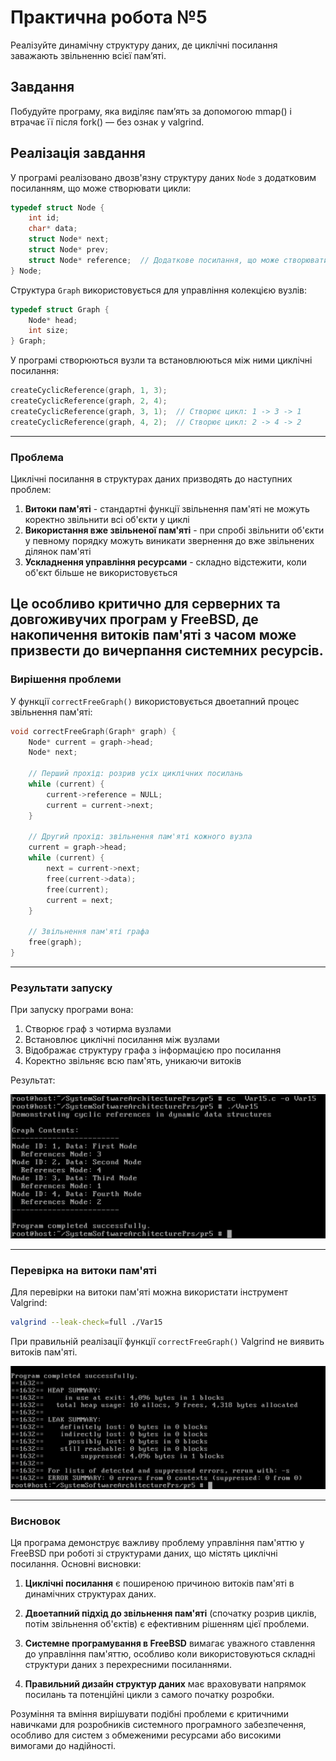 # Практична робота №5
Реалізуйте динамічну структуру даних, де циклічні посилання заважають звільненню всієї пам’яті.

## Завдання
Побудуйте програму, яка виділяє пам’ять за допомогою mmap() і втрачає її після fork() — без ознак у valgrind.

## Реалізація завдання
У програмі реалізовано двозв'язну структуру даних `Node` з додатковим посиланням, що може створювати цикли:
```c
typedef struct Node {
    int id;
    char* data;
    struct Node* next;
    struct Node* prev;
    struct Node* reference;  // Додаткове посилання, що може створювати цикл
} Node;
```
Структура `Graph` використовується для управління колекцією вузлів:
```c
typedef struct Graph {
    Node* head;
    int size;
} Graph;
```
У програмі створюються вузли та встановлюються між ними циклічні посилання:
```c
createCyclicReference(graph, 1, 3);
createCyclicReference(graph, 2, 4);
createCyclicReference(graph, 3, 1);  // Створює цикл: 1 -> 3 -> 1
createCyclicReference(graph, 4, 2);  // Створює цикл: 2 -> 4 -> 2
```
---
### Проблема
Циклічні посилання в структурах даних призводять до наступних проблем:

1. **Витоки пам'яті** - стандартні функції звільнення пам'яті не можуть коректно звільнити всі об'єкти у циклі
2. **Використання вже звільненої пам'яті** - при спробі звільнити об'єкти у певному порядку можуть виникати звернення до вже звільнених ділянок пам'яті
3. **Ускладнення управління ресурсами** - складно відстежити, коли об'єкт більше не використовується

Це особливо критично для серверних та довгоживучих програм у FreeBSD, де накопичення витоків пам'яті з часом може призвести до вичерпання системних ресурсів.
---
### Вирішення проблеми
У функції `correctFreeGraph()` використовується двоетапний процес звільнення пам'яті:
```c
void correctFreeGraph(Graph* graph) {
    Node* current = graph->head;
    Node* next;
    
    // Перший прохід: розрив усіх циклічних посилань
    while (current) {
        current->reference = NULL;
        current = current->next;
    }
    
    // Другий прохід: звільнення пам'яті кожного вузла
    current = graph->head;
    while (current) {
        next = current->next;
        free(current->data);
        free(current);
        current = next;
    }
    
    // Звільнення пам'яті графа
    free(graph);
}
```
---
### Результати запуску
При запуску програми вона:
1. Створює граф з чотирма вузлами
2. Встановлює циклічні посилання між вузлами
3. Відображає структуру графа з інформацією про посилання
4. Коректно звільняє всю пам'ять, уникаючи витоків

Результат:

![](Var15.png)

---
### Перевірка на витоки пам'яті
Для перевірки на витоки пам'яті можна використати інструмент Valgrind:
```bash
valgrind --leak-check=full ./Var15
```

При правильній реалізації функції `correctFreeGraph()` Valgrind не виявить витоків пам'яті.

![](Var151.png)

---
### Висновок
Ця програма демонструє важливу проблему управління пам'яттю у FreeBSD при роботі зі структурами даних, що містять циклічні посилання. Основні висновки:

1. **Циклічні посилання** є поширеною причиною витоків пам'яті в динамічних структурах даних.

2. **Двоетапний підхід до звільнення пам'яті** (спочатку розрив циклів, потім звільнення об'єктів) є ефективним рішенням цієї проблеми.

3. **Системне програмування в FreeBSD** вимагає уважного ставлення до управління пам'яттю, особливо коли використовуються складні структури даних з перехресними посиланнями.

4. **Правильний дизайн структур даних** має враховувати напрямок посилань та потенційні цикли з самого початку розробки.

Розуміння та вміння вирішувати подібні проблеми є критичними навичками для розробників системного програмного забезпечення, особливо для систем з обмеженими ресурсами або високими вимогами до надійності.